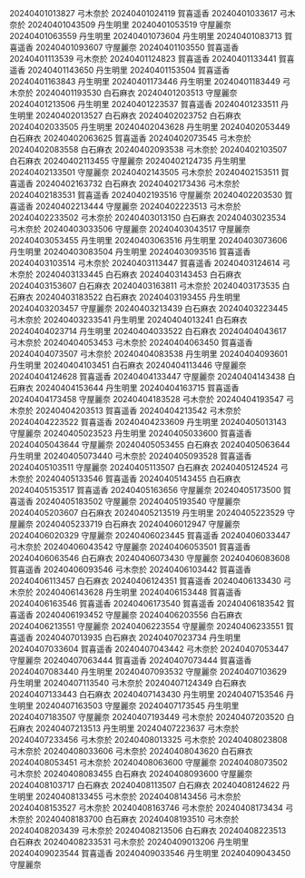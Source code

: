 20240401013827 弓木奈於
20240401024119 賀喜遥香
20240401033617 弓木奈於
20240401043509 丹生明里
20240401053519 守屋麗奈
20240401063559 丹生明里
20240401073604 丹生明里
20240401083713 賀喜遥香
20240401093607 守屋麗奈
20240401103550 賀喜遥香
20240401113539 弓木奈於
20240401124823 賀喜遥香
20240401133441 賀喜遥香
20240401143650 丹生明里
20240401153504 賀喜遥香
20240401163843 丹生明里
20240401173446 丹生明里
20240401183449 弓木奈於
20240401193530 白石麻衣
20240401203513 守屋麗奈
20240401213506 丹生明里
20240401223537 賀喜遥香
20240401233511 丹生明里
20240402013527 白石麻衣
20240402023752 白石麻衣
20240402033505 丹生明里
20240402043628 丹生明里
20240402053449 白石麻衣
20240402063625 賀喜遥香
20240402073545 弓木奈於
20240402083558 白石麻衣
20240402093538 弓木奈於
20240402103507 白石麻衣
20240402113455 守屋麗奈
20240402124735 丹生明里
20240402133501 守屋麗奈
20240402143505 弓木奈於
20240402153511 賀喜遥香
20240402163732 白石麻衣
20240402173436 弓木奈於
20240402183531 賀喜遥香
20240402193516 守屋麗奈
20240402203530 賀喜遥香
20240402213444 守屋麗奈
20240402223513 弓木奈於
20240402233502 弓木奈於
20240403013150 白石麻衣
20240403023534 弓木奈於
20240403033506 守屋麗奈
20240403043517 守屋麗奈
20240403053455 丹生明里
20240403063516 丹生明里
20240403073606 丹生明里
20240403083504 丹生明里
20240403093516 賀喜遥香
20240403103514 弓木奈於
20240403113447 賀喜遥香
20240403124614 弓木奈於
20240403133445 白石麻衣
20240403143453 白石麻衣
20240403153607 白石麻衣
20240403163811 弓木奈於
20240403173535 白石麻衣
20240403183522 白石麻衣
20240403193455 丹生明里
20240403203457 守屋麗奈
20240403213439 白石麻衣
20240403223445 弓木奈於
20240403233541 丹生明里
20240404013241 白石麻衣
20240404023714 丹生明里
20240404033522 白石麻衣
20240404043617 弓木奈於
20240404053453 弓木奈於
20240404063450 賀喜遥香
20240404073507 弓木奈於
20240404083538 丹生明里
20240404093601 丹生明里
20240404103451 白石麻衣
20240404113446 守屋麗奈
20240404124628 賀喜遥香
20240404133447 守屋麗奈
20240404143438 白石麻衣
20240404153644 丹生明里
20240404163715 賀喜遥香
20240404173458 守屋麗奈
20240404183528 弓木奈於
20240404193547 弓木奈於
20240404203513 賀喜遥香
20240404213542 弓木奈於
20240404223522 賀喜遥香
20240404233609 丹生明里
20240405013143 守屋麗奈
20240405023523 丹生明里
20240405033600 賀喜遥香
20240405043644 守屋麗奈
20240405053455 白石麻衣
20240405063644 丹生明里
20240405073440 弓木奈於
20240405093528 賀喜遥香
20240405103511 守屋麗奈
20240405113507 白石麻衣
20240405124524 弓木奈於
20240405133546 賀喜遥香
20240405143455 白石麻衣
20240405153517 賀喜遥香
20240405163656 守屋麗奈
20240405173500 賀喜遥香
20240405183502 守屋麗奈
20240405193540 守屋麗奈
20240405203607 白石麻衣
20240405213519 丹生明里
20240405223529 守屋麗奈
20240405233719 白石麻衣
20240406012947 守屋麗奈
20240406020329 守屋麗奈
20240406023445 賀喜遥香
20240406033447 弓木奈於
20240406043542 守屋麗奈
20240406053501 賀喜遥香
20240406063546 白石麻衣
20240406073430 守屋麗奈
20240406083608 賀喜遥香
20240406093546 弓木奈於
20240406103442 賀喜遥香
20240406113457 白石麻衣
20240406124351 賀喜遥香
20240406133430 弓木奈於
20240406143628 丹生明里
20240406153448 賀喜遥香
20240406163546 賀喜遥香
20240406173540 賀喜遥香
20240406183542 賀喜遥香
20240406193452 守屋麗奈
20240406203556 白石麻衣
20240406213551 守屋麗奈
20240406223554 守屋麗奈
20240406233551 賀喜遥香
20240407013935 白石麻衣
20240407023734 丹生明里
20240407033604 賀喜遥香
20240407043442 弓木奈於
20240407053447 守屋麗奈
20240407063444 賀喜遥香
20240407073444 賀喜遥香
20240407083440 丹生明里
20240407093532 守屋麗奈
20240407103629 丹生明里
20240407113540 弓木奈於
20240407124349 白石麻衣
20240407133443 白石麻衣
20240407143430 丹生明里
20240407153546 丹生明里
20240407163503 守屋麗奈
20240407173545 丹生明里
20240407183507 守屋麗奈
20240407193449 弓木奈於
20240407203520 白石麻衣
20240407213513 丹生明里
20240407223637 弓木奈於
20240407233456 弓木奈於
20240408013325 弓木奈於
20240408023808 弓木奈於
20240408033606 弓木奈於
20240408043620 白石麻衣
20240408053451 弓木奈於
20240408063600 守屋麗奈
20240408073502 弓木奈於
20240408083455 白石麻衣
20240408093600 守屋麗奈
20240408103717 白石麻衣
20240408113507 白石麻衣
20240408124622 丹生明里
20240408133455 弓木奈於
20240408143456 弓木奈於
20240408153527 弓木奈於
20240408163746 弓木奈於
20240408173434 弓木奈於
20240408183700 白石麻衣
20240408193510 弓木奈於
20240408203439 弓木奈於
20240408213506 白石麻衣
20240408223513 白石麻衣
20240408233531 弓木奈於
20240409013206 丹生明里
20240409023544 賀喜遥香
20240409033546 丹生明里
20240409043450 守屋麗奈
